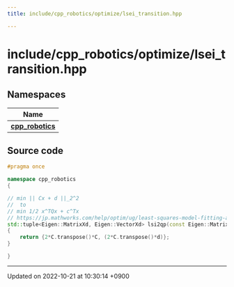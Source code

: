```yaml
---
title: include/cpp_robotics/optimize/lsei_transition.hpp

---
```


# include/cpp_robotics/optimize/lsei_transition.hpp



## Namespaces

| Name           |
| -------------- |
| **[cpp_robotics](/cpp_robotics/doxybook/Namespaces/namespacecpp__robotics/)**  |




## Source code

```cpp
#pragma once

namespace cpp_robotics
{

// min || Cx + d ||_2^2 
//  to
// min 1/2 x^TQx + c^Tx
// https://jp.mathworks.com/help/optim/ug/least-squares-model-fitting-algorithms.html#buc5ri4
std::tuple<Eigen::MatrixXd, Eigen::VectorXd> lsi2qp(const Eigen::MatrixXd &C, const Eigen::VectorXd &d)
{
    return {2*C.transpose()*C, (2*C.transpose()*d)};
}

}
```


-------------------------------

Updated on 2022-10-21 at 10:30:14 +0900
